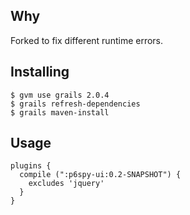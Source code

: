 ## Why

Forked to fix different runtime errors.

## Installing

    $ gvm use grails 2.0.4
    $ grails refresh-dependencies
    $ grails maven-install

## Usage

    plugins {
      compile (":p6spy-ui:0.2-SNAPSHOT") {
        excludes 'jquery'
      }
    }
